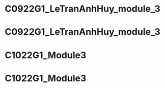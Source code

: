 # C0922G1_LeTranAnhHuy_module_3
# C0922G1_LeTranAnhHuy_module_3
# C1022G1_Module3
# C1022G1_Module3
